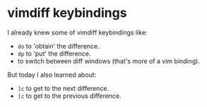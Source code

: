 # vimdiff keybindings

I already knew some of vimdiff keybindings like:

- `do` to 'obtain' the difference.
- `dp` to 'put' the difference.
- <c-w><c-w> to switch between diff windows (that's more of a vim binding).

But today I also learned about:

- `]c` to get to the next difference.
- `[c` to get to the previous difference.
